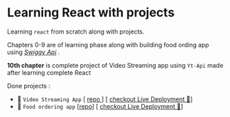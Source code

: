 
# Learning React with projects

Learning `react` from scratch along with projects.

Chapters 0-9 are of learning phase along with building food ording app using [*Swiggy Api*](https://www.swiggy.com/dapi/restaurants/list/v5?lat=28.4594965&lng=77.0266383&is-seo-homepage-enabled=true&page_type=DESKTOP_WEB_LISTING) .

**10th chapter** is complete project of Video Streaming app using `Yt-Api` made after learning complete React

Done projects : 
- 🎥 `Video Streaming App` [ [repo ](https://github.com/Shubham-dhyani14/react-web-dev/tree/master/10%20Yt%20clone)] [ [checkout Live Deployment 🚀](https://dhyani-yt-app.netlify.app/)]
- 🍕 `Food ordering app` [[repo](https://github.com/Shubham-dhyani14/react-web-dev/tree/master/09%20Create%20our%20Store)]  [ [checkout Live Deployment 🚀](https://foodylover.netlify.app/)]
